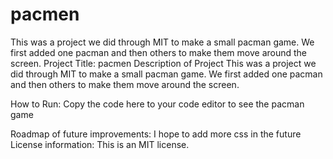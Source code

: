 # pacmen
This was a project we did through MIT to make a small pacman game. We first added one pacman and then others to make them move around the screen.
Project Title: pacmen
Description of Project This was a project we did through MIT to make a small pacman game. We first added one pacman and then others to make them move around the screen.

How to Run: Copy the code here to your code editor to see the pacman game

Roadmap of future improvements: I hope to add more css in the future
License information: This is an MIT license. 
